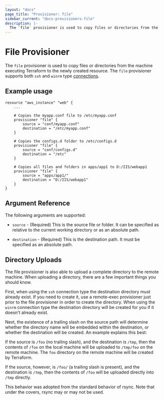```yaml
---
layout: "docs"
page_title: "Provisioner: file"
sidebar_current: "docs-provisioners-file"
description: |-
  The `file` provisioner is used to copy files or directories from the machine executing Terraform to the newly created resource. The `file` provisioner supports both `ssh` and `winrm` type connections.
---
```


# File Provisioner

The `file` provisioner is used to copy files or directories from the machine
executing Terraform to the newly created resource. The `file` provisioner
supports both `ssh` and `winrm` type [connections](/docs/provisioners/connection.html).

## Example usage

```
resource "aws_instance" "web" {
    ...

    # Copies the myapp.conf file to /etc/myapp.conf
    provisioner "file" {
        source = "conf/myapp.conf"
        destination = "/etc/myapp.conf"
    }

    # Copies the configs.d folder to /etc/configs.d
    provisioner "file" {
        source = "conf/configs.d"
        destination = "/etc"
    }

    # Copies all files and folders in apps/app1 to D:/IIS/webapp1
    provisioner "file" {
        source = "apps/app1/"
        destination = "D:/IIS/webapp1"
    }
}
```

## Argument Reference

The following arguments are supported:

* `source` - (Required) This is the source file or folder. It can be specified as relative
  to the current working directory or as an absolute path.

* `destination` - (Required) This is the destination path. It must be specified as an
  absolute path.

## Directory Uploads

The file provisioner is also able to upload a complete directory to the remote machine.
When uploading a directory, there are a few important things you should know.

First, when using the `ssh` connection type the destination directory must already exist.
If you need to create it, use a remote-exec provisioner just prior to the file provisioner
in order to create the directory. When using the `winrm` connection type the destination
directory will be created for you if it doesn't already exist.

Next, the existence of a trailing slash on the source path will determine whether the
directory name will be embedded within the destination, or whether the destination will
be created. An example explains this best:

If the source is `/foo` (no trailing slash), and the destination is `/tmp`, then the contents
of `/foo` on the local machine will be uploaded to `/tmp/foo` on the remote machine. The
`foo` directory on the remote machine will be created by Terraform.

If the source, however, is `/foo/` (a trailing slash is present), and the destination is
`/tmp`, then the contents of `/foo` will be uploaded directly into `/tmp` directly.

This behavior was adopted from the standard behavior of rsync. Note that under the covers,
rsync may or may not be used.

